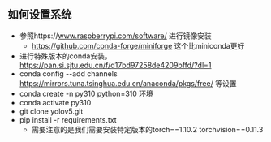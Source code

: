 ## 如何设置系统
- 参照https://www.raspberrypi.com/software/ 进行镜像安装
    - https://github.com/conda-forge/miniforge 这个比miniconda更好
- 进行特殊版本的conda安装，https://pan.si.sjtu.edu.cn/f/d17bd97258de4209bffd/?dl=1
- conda config --add channels https://mirrors.tuna.tsinghua.edu.cn/anaconda/pkgs/free/ 等设置
- conda create -n py310 python=310 环境
- conda activate py310
- git clone yolov5.git
- pip install -r requirements.txt
    - 需要注意的是我们需要安装特定版本的torch==1.10.2 torchvision==0.11.3
